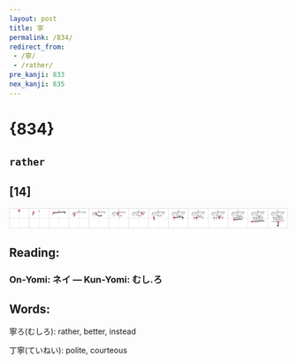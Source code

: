 ```yaml
---
layout: post
title: 寧
permalink: /834/
redirect_from:
 - /寧/
 - /rather/
pre_kanji: 833
nex_kanji: 835
---
```


# {834}

## `rather`

## [14]

<div class="stroke"><img src="../images/E5AFA7.png" /></div>

## Reading:

### On-Yomi: ネイ &mdash; Kun-Yomi: むし.ろ

## Words:

寧ろ(むしろ): rather, better, instead

丁寧(ていねい): polite, courteous
